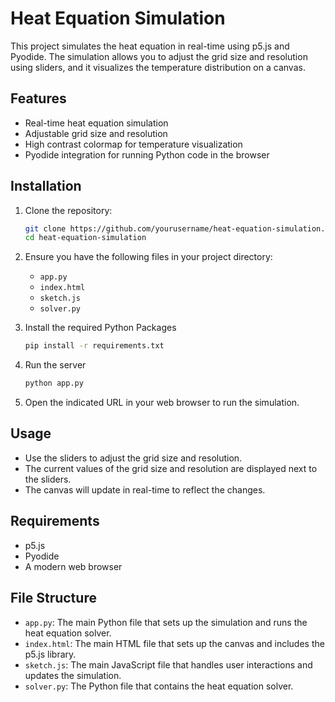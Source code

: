 # Heat Equation Simulation

This project simulates the heat equation in real-time using p5.js and Pyodide. The simulation allows you to adjust the grid size and resolution using sliders, and it visualizes the temperature distribution on a canvas.

## Features

- Real-time heat equation simulation
- Adjustable grid size and resolution
- High contrast colormap for temperature visualization
- Pyodide integration for running Python code in the browser

## Installation

1. Clone the repository:
   ```bash
   git clone https://github.com/yourusername/heat-equation-simulation.git
   cd heat-equation-simulation
   ```

2. Ensure you have the following files in your project directory:
   - `app.py`
   - `index.html`
   - `sketch.js`
   - `solver.py`

3. Install the required Python Packages
    ```bash
    pip install -r requirements.txt
    ```

4. Run the server
    ```bash
    python app.py
    ```

5. Open the indicated URL in your web browser to run the simulation.

## Usage

- Use the sliders to adjust the grid size and resolution.
- The current values of the grid size and resolution are displayed next to the sliders.
- The canvas will update in real-time to reflect the changes.

## Requirements

- p5.js
- Pyodide
- A modern web browser

## File Structure

- `app.py`: The main Python file that sets up the simulation and runs the heat equation solver.
- `index.html`: The main HTML file that sets up the canvas and includes the p5.js library.
- `sketch.js`: The main JavaScript file that handles user interactions and updates the simulation.
- `solver.py`: The Python file that contains the heat equation solver.

